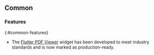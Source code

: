 ## Common

### Features
{:#common-features}

* The [Flutter PDF Viewer](https://www.syncfusion.com/flutter-widgets/flutter-pdf-viewer) widget has been developed to meet industry standards and is now marked as production-ready.